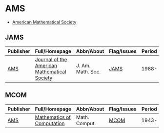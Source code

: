# AMS

- [American Mathematical Society](https://www.ams.org/)

## JAMS

|Publisher|Full/Homepage|Abbr/About|Flag/Issues|Period|Top|CCF|CAS|JCR|IF|Type|
|-|-|-|-|-|-|-|-|-|-|-|
|[AMS](https://www.ams.org/)|[Journal of the American Mathematical Society](https://www.ams.org/journals/jams)|J. Am. Math. Soc.|[JAMS](https://www.ams.org/journals/jams/all_issues.html?active=allissues)|1988-|True||1|Q1|3.5||

## MCOM

|Publisher|Full/Homepage|Abbr/About|Flag/Issues|Period|Top|CCF|CAS|JCR|IF|Type|
|-|-|-|-|-|-|-|-|-|-|-|
|[AMS](https://www.ams.org/)|[Mathematics of Computation](https://www.ams.org/journals/mcom)|Math. Comput.|[MCOM](https://www.ams.org/journals/mcom/all_issues.html?active=allissues)|1943-|True||1|Q1|2.2||

